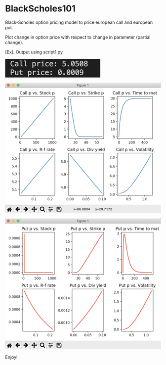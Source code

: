 # BlackScholes101

Black-Scholes option pricing model to price european call and european put.

Plot change in option price with respect to change in parameter (partial change).


[Ex]. Output using script1.py


![Screenshot](screenshot1.png)

![Screenshot](screenshot2.png)

![Screenshot](screenshot3.png)


Enjoy!
